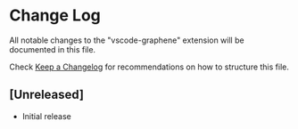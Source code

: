 # Change Log

All notable changes to the "vscode-graphene" extension will be documented in this file.

Check [Keep a Changelog](http://keepachangelog.com/) for recommendations on how to structure this file.

## [Unreleased]

- Initial release